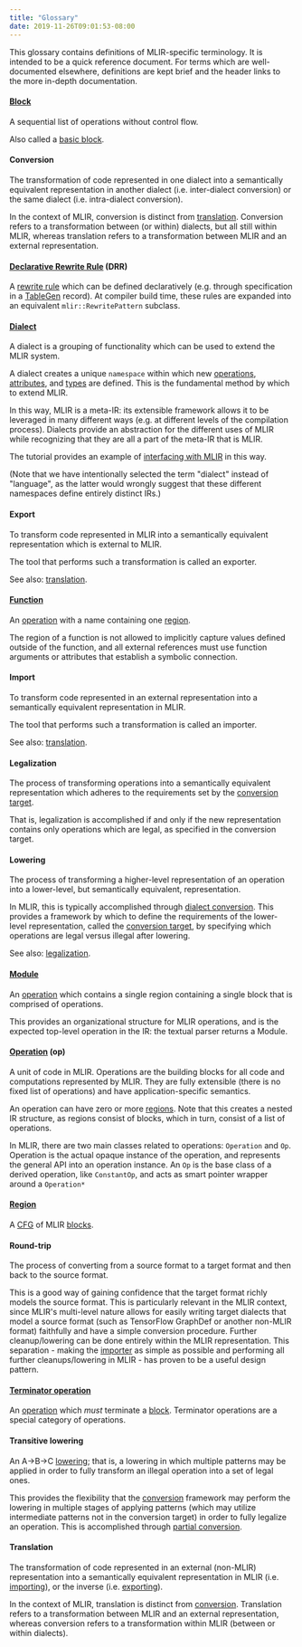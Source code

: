 ```yaml
---
title: "Glossary"
date: 2019-11-26T09:01:53-08:00
---
```


This glossary contains definitions of MLIR-specific terminology. It is intended
to be a quick reference document. For terms which are well-documented elsewhere,
definitions are kept brief and the header links to the more in-depth
documentation.

<!-- When contributing, please ensure that entries remain in alphabetical order. -->

#### [Block](LangRef.md#blocks)

A sequential list of operations without control flow.

Also called a [basic block](https://en.wikipedia.org/wiki/Basic_block).

#### Conversion

The transformation of code represented in one dialect into a semantically
equivalent representation in another dialect (i.e. inter-dialect conversion) or
the same dialect (i.e. intra-dialect conversion).

In the context of MLIR, conversion is distinct from [translation](#translation).
Conversion refers to a transformation between (or within) dialects, but all
still within MLIR, whereas translation refers to a transformation between MLIR
and an external representation.

#### [Declarative Rewrite Rule](DeclarativeRewrites.md) (DRR)

A [rewrite rule](https://en.wikipedia.org/wiki/Graph_rewriting) which can be
defined declaratively (e.g. through specification in a
[TableGen](https://llvm.org/docs/TableGen/) record). At compiler build time,
these rules are expanded into an equivalent `mlir::RewritePattern` subclass.

#### [Dialect](LangRef.md#dialects)

A dialect is a grouping of functionality which can be used to extend the MLIR
system.

A dialect creates a unique `namespace` within which new
[operations](#operation-op), [attributes](LangRef.md#attributes), and
[types](LangRef.md#type-system) are defined. This is the fundamental method by
which to extend MLIR.

In this way, MLIR is a meta-IR: its extensible framework allows it to be
leveraged in many different ways (e.g. at different levels of the compilation
process). Dialects provide an abstraction for the different uses of MLIR while
recognizing that they are all a part of the meta-IR that is MLIR.

The tutorial provides an example of
[interfacing with MLIR](Tutorials/Toy/Ch-2.md#interfacing-with-mlir) in this
way.

(Note that we have intentionally selected the term "dialect" instead of
"language", as the latter would wrongly suggest that these different namespaces
define entirely distinct IRs.)

#### Export

To transform code represented in MLIR into a semantically equivalent
representation which is external to MLIR.

The tool that performs such a transformation is called an exporter.

See also: [translation](#translation).

#### [Function](LangRef.md#functions)

An [operation](#operation-op) with a name containing one [region](#region).

The region of a function is not allowed to implicitly capture values defined
outside of the function, and all external references must use function arguments
or attributes that establish a symbolic connection.

#### Import

To transform code represented in an external representation into a semantically
equivalent representation in MLIR.

The tool that performs such a transformation is called an importer.

See also: [translation](#translation).

#### Legalization

The process of transforming operations into a semantically equivalent
representation which adheres to the requirements set by the
[conversion target](DialectConversion.md#conversion-target).

That is, legalization is accomplished if and only if the new representation
contains only operations which are legal, as specified in the conversion target.

#### Lowering

The process of transforming a higher-level representation of an operation into a
lower-level, but semantically equivalent, representation.

In MLIR, this is typically accomplished through
[dialect conversion](DialectConversion.md). This provides a framework by which
to define the requirements of the lower-level representation, called the
[conversion target](DialectConversion.md#conversion-target), by specifying which
operations are legal versus illegal after lowering.

See also: [legalization](#legalization).

#### [Module](LangRef.md#module)

An [operation](#operation-op) which contains a single region containing a single
block that is comprised of operations.

This provides an organizational structure for MLIR operations, and is the
expected top-level operation in the IR: the textual parser returns a Module.

#### [Operation](LangRef.md#operations) (op)

A unit of code in MLIR. Operations are the building blocks for all code and
computations represented by MLIR. They are fully extensible (there is no fixed
list of operations) and have application-specific semantics.

An operation can have zero or more [regions](#region). Note that this creates a
nested IR structure, as regions consist of blocks, which in turn, consist of a
list of operations.

In MLIR, there are two main classes related to operations: `Operation` and `Op`.
Operation is the actual opaque instance of the operation, and represents the
general API into an operation instance. An `Op` is the base class of a derived
operation, like `ConstantOp`, and acts as smart pointer wrapper around a
`Operation*`

#### [Region](LangRef.md#regions)

A [CFG](https://en.wikipedia.org/wiki/Control-flow_graph) of MLIR
[blocks](#block).

#### Round-trip

The process of converting from a source format to a target format and then back
to the source format.

This is a good way of gaining confidence that the target format richly models
the source format. This is particularly relevant in the MLIR context, since
MLIR's multi-level nature allows for easily writing target dialects that model a
source format (such as TensorFlow GraphDef or another non-MLIR format)
faithfully and have a simple conversion procedure. Further cleanup/lowering can
be done entirely within the MLIR representation. This separation - making the
[importer](#import) as simple as possible and performing all further
cleanups/lowering in MLIR - has proven to be a useful design pattern.

#### [Terminator operation](LangRef.md#terminator-operations)

An [operation](#operation-op) which *must* terminate a [block](#block).
Terminator operations are a special category of operations.

#### Transitive lowering

An A->B->C [lowering](#lowering); that is, a lowering in which multiple patterns
may be applied in order to fully transform an illegal operation into a set of
legal ones.

This provides the flexibility that the [conversion](#conversion) framework may
perform the lowering in multiple stages of applying patterns (which may utilize
intermediate patterns not in the conversion target) in order to fully legalize
an operation. This is accomplished through
[partial conversion](DialectConversion.md#modes-of-conversion).

#### Translation

The transformation of code represented in an external (non-MLIR) representation
into a semantically equivalent representation in MLIR (i.e.
[importing](#import)), or the inverse (i.e. [exporting](#export)).

In the context of MLIR, translation is distinct from [conversion](#conversion).
Translation refers to a transformation between MLIR and an external
representation, whereas conversion refers to a transformation within MLIR
(between or within dialects).
